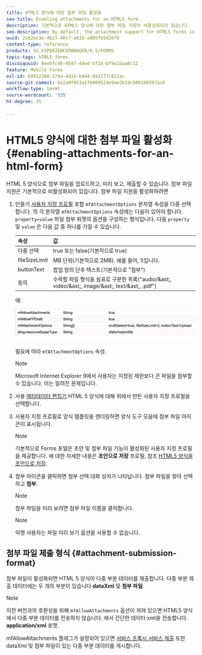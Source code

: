```yaml
---
title: HTML5 양식에 대한 첨부 파일 활성화
seo-title: Enabling attachments for an HTML5 form
description: 기본적으로 HTML5 양식에 대한 첨부 파일 지원이 비활성화되어 있습니다.
seo-description: By default, the attachment support for HTML5 forms is disabled.
uuid: 2c62ac3e-4b27-46c7-a61d-a805fb5d26fb
content-type: reference
products: SG_EXPERIENCEMANAGER/6.5/FORMS
topic-tags: hTML5_forms
discoiquuid: 8eebfcd6-0597-44ed-b718-bf9a1baa6c12
feature: Mobile Forms
exl-id: 68912260-179a-4d1b-b944-0a1777c021ac
source-git-commit: 6e2a0f053a1f6989524e9ae2b1dcb001b0397ac6
workflow-type: tm+mt
source-wordcount: '335'
ht-degree: 1%

---
```


# HTML5 양식에 대한 첨부 파일 활성화 {#enabling-attachments-for-an-html-form}

HTML 5 양식으로 첨부 파일을 업로드하고, 미리 보고, 제출할 수 있습니다. 첨부 파일 지원은 기본적으로 비활성화되어 있습니다. 첨부 파일 지원을 활성화하려면

1. 만들기 [사용자 지정 프로필](/help/forms/using/custom-profile.md) 포함 `mfAttachmentOptions` 문자열 속성을 다중 선택합니다. 의 각 문자열 `mfAttachmentOptions` 속성에는 다음이 있어야 합니다. `property=value` 파일 첨부 위젯의 옵션을 구성하는 형식입니다. 다음 `property` 및 `value` 은 다음 값 중 하나를 가질 수 있습니다.

   | 속성 | 값 |
   |--- |---|
   | 다중 선택 | true 또는 false(기본적으로 true) |
   | fileSizeLimit | MB 단위(기본적으로 2MB). 예를 들어, 5입니다. |
   | buttonText | 팝업 창의 단추 텍스트(기본적으로 &quot;첨부&quot;) |
   | 동의 | 수락할 파일 형식을 쉼표로 구분한 목록(&quot;audio/&amp;ast;, video/&amp;ast;, image/&amp;ast;, text/&amp;ast;, .pdf&quot;) |

   예:

   ![옵션 구성](assets/mfAttachmentOptions.png)

   필요에 따라 `mfAttachmentOptions` 속성.

   >[!NOTE]
   >
   >Microsoft Internet Explorer 9에서 사용자는 지정된 제한보다 큰 파일을 첨부할 수 있습니다. 이는 알려진 문제입니다.

1. 사용 [메타데이터 편집기](/help/forms/using/manage-form-metadata.md) HTML 5 양식에 대해 위에서 만든 사용자 지정 프로필을 선택합니다.
1. 사용자 지정 프로필로 양식 템플릿을 렌더링하면 양식 도구 모음에 첨부 파일 아이콘이 표시됩니다.

   >[!NOTE]
   >
   >기본적으로 Forms 포털은 초안 및 첨부 파일 기능이 활성화된 사용자 지정 프로필을 제공합니다. 에 대한 자세한 내용은 **초안으로 저장** 프로필, 참조 [HTML5 양식을 초안으로 저장](/help/forms/using/saving-html5-form-draft.md).

1. 첨부 아이콘을 클릭하면 첨부 선택 대화 상자가 나타납니다. 첨부 파일을 찾아 선택하고 **첨부**.

   >[!NOTE]
   >
   >첨부 파일을 미리 보려면 첨부 파일 이름을 클릭합니다.

   >[!NOTE]
   >
   >익명 사용자는 파일 미리 보기 옵션을 사용할 수 없습니다.

## 첨부 파일 제출 형식 {#attachment-submission-format}

첨부 파일이 활성화되면 HTML 5 양식이 다중 부분 데이터를 제출합니다. 다중 부분 제출 데이터에는 두 개의 부분이 있습니다 **dataXml** 및 **첨부 파일**.

>[!NOTE]
>
>이전 버전과의 호환성을 위해 `mfAllowAttachments` 옵션이 꺼져 있으면 HTML5 양식에서 다중 부분 데이터를 전송하지 않습니다. 에서 간단한 데이터 xml을 전송합니다. **application/xml** 포맷.

mfAllowAttachments 플래그가 설정되어 있으면 [서비스 프록시 서비스 제출](/help/forms/using/service-proxy.md) 또한 dataXml 및 첨부 파일이 있는 다중 부분 데이터를 게시합니다.
